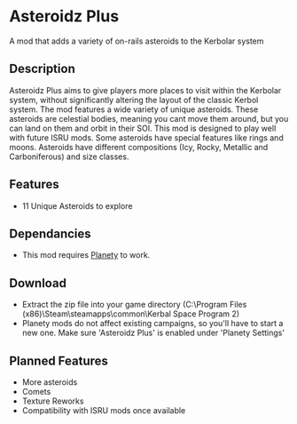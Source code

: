 # Asteroidz Plus
A mod that adds a variety of on-rails asteroids to the Kerbolar system

## Description
Asteroidz Plus aims to give players more places to visit within the Kerbolar system, without significantly altering the layout of the classic Kerbol system. The mod features a wide variety of unique asteroids. These asteroids are celestial bodies, meaning you cant move them around, but you can land on them and orbit in their SOI. This mod is designed to play well with future ISRU mods. Some asteroids have special features like rings and moons. Asteroids have different compositions (Icy, Rocky, Metallic and Carboniferous) and size classes.

## Features
* 11 Unique Asteroids to explore

## Dependancies
* This mod requires [Planety](https://spacedock.info/mod/3781/Planety) to work.

## Download
* Extract the zip file into your game directory (C:\Program Files (x86)\Steam\steamapps\common\Kerbal Space Program 2)
* Planety mods do not affect existing campaigns, so you'll have to start a new one. Make sure 'Asteroidz Plus' is enabled under 'Planety Settings'

## Planned Features
* More asteroids
* Comets
* Texture Reworks
* Compatibility with ISRU mods once available
